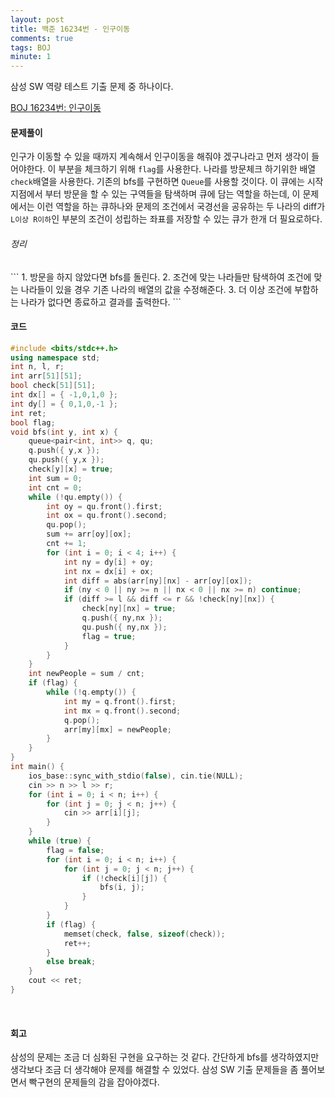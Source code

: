 ```yaml
---
layout: post
title: 백준 16234번 - 인구이동
comments: true
tags: BOJ
minute: 1
---
```


삼성 SW 역량 테스트 기출 문제 중 하나이다.  

[BOJ 16234번: 인구이동](https://www.acmicpc.net/problem/16234)
<h4>문제풀이</h4>

인구가 이동할 수 있을 때까지 계속해서 인구이동을 해줘야 겠구나라고 먼저 생각이 들어야한다. 이 부분을 체크하기 위해 `flag`를 사용한다. 나라를 방문체크 하기위한 배열 `check`배열을 사용한다. 기존의 bfs를 구현하면 `Queue`를 사용할 것이다. 이 큐에는 시작지점에서 부터 방문을 할 수 있는 구역들을 탐색하며 큐에 담는 역할을 하는데, 이 문제에서는 이런 역할을 하는 큐하나와 문제의 조건에서 국경선을 공유하는 두 나라의 diff가 `L이상 R이하`인 부분의 조건이 성립하는 좌표를 저장할 수 있는 큐가 한개 더 필요로하다.
<br>
<h6>정리</h6>
```
1. 방문을 하지 않았다면 bfs를 돌린다.
2. 조건에 맞는 나라들만 탐색하여 조건에 맞는 나라들이 있을 경우 기존 나라의 배열의 값을 수정해준다.
3. 더 이상 조건에 부합하는 나라가 없다면 종료하고 결과를 출력한다.
```
<br>
<h4>코드</h4>

```c++
#include <bits/stdc++.h>
using namespace std;
int n, l, r;
int arr[51][51];
bool check[51][51];
int dx[] = { -1,0,1,0 };
int dy[] = { 0,1,0,-1 };
int ret;
bool flag;
void bfs(int y, int x) {
    queue<pair<int, int>> q, qu;
    q.push({ y,x });
    qu.push({ y,x });
    check[y][x] = true;
    int sum = 0;
    int cnt = 0;
    while (!qu.empty()) {
        int oy = qu.front().first;
        int ox = qu.front().second;
        qu.pop();
        sum += arr[oy][ox];
        cnt += 1;
        for (int i = 0; i < 4; i++) {
            int ny = dy[i] + oy;
            int nx = dx[i] + ox;
            int diff = abs(arr[ny][nx] - arr[oy][ox]);
            if (ny < 0 || ny >= n || nx < 0 || nx >= n) continue;
            if (diff >= l && diff <= r && !check[ny][nx]) {
                check[ny][nx] = true;
                q.push({ ny,nx });
                qu.push({ ny,nx });
                flag = true;
            }
        } 
    }
    int newPeople = sum / cnt;
    if (flag) {
        while (!q.empty()) {
            int my = q.front().first;
            int mx = q.front().second;
            q.pop();
            arr[my][mx] = newPeople;
        }
    }
}
int main() {
    ios_base::sync_with_stdio(false), cin.tie(NULL);
    cin >> n >> l >> r;
    for (int i = 0; i < n; i++) {
        for (int j = 0; j < n; j++) {
            cin >> arr[i][j];
        }
    }
    while (true) {
        flag = false;
        for (int i = 0; i < n; i++) {
            for (int j = 0; j < n; j++) {
                if (!check[i][j]) {
                    bfs(i, j);
                }
            }
        }
        if (flag) {
            memset(check, false, sizeof(check));
            ret++;
        }
        else break;
    }
    cout << ret;
}
```
<br>
<h4>회고</h4>

삼성의 문제는 조금 더 심화된 구현을 요구하는 것 같다. 간단하게 bfs를 생각하였지만 생각보다 조금 더 생각해야 문제를 해결할 수 있었다. 삼성 SW 기출 문제들을 좀 풀어보면서 빡구현의 문제들의 감을 잡아야겠다.

